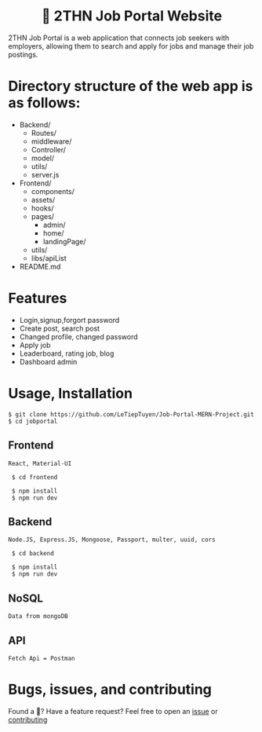 <h1 align="center"><strong>👋 2THN Job Portal Website</strong></h1>
 2THN Job Portal is a web application that connects job seekers with employers, allowing them to search and apply for jobs and manage their job postings.

# Directory structure of the web app is as follows:

- Backend/
  - Routes/
  - middleware/
  - Controller/
  - model/
  - utils/
  - server.js
- Frontend/
  - components/
  - assets/
  - hooks/
  - pages/
    - admin/
    - home/
    - landingPage/
  - utils/
  - libs/apiList
- README.md

# Features

- Login,signup,forgort password
- Create post, search post
- Changed profile, changed password
- Apply job
- Leaderboard, rating job, blog
- Dashboard admin

# Usage, Installation

```
$ git clone https://github.com/LeTiepTuyen/Job-Portal-MERN-Project.git
$ cd jobportal
```

## Frontend

`React, Material-UI`

```
 $ cd frontend
```

```
 $ npm install
 $ npm run dev
```

## Backend

`Node.JS, Express.JS, Mongoose, Passport, multer, uuid, cors`

```
 $ cd backend
```

```
 $ npm install
 $ npm run dev
```

## NoSQL

`Data from mongoDB`

## API

`Fetch Api = Postman`

# Bugs, issues, and contributing

Found a 🐛? Have a feature request? Feel free to open an [issue](https://github.com/LeTiepTuyen/Job-Portal-MERN-Project/issues) or [contributing](https://github.com/LeTiepTuyen/Job-Portal-MERN-Project)
